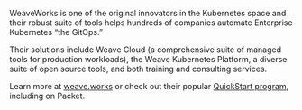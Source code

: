 <!-- <meta>
{
    "title":"Weave",
    "slug":"weave",
    "description":"Using Weave on Packet",
    "author":"Mo Lawler",
    "github":"usrdev",
    "date": "2019/12/18",
    "tag":["Devops", "Integrations"]
}
</meta> -->

WeaveWorks is one of the original innovators in the Kubernetes space and their robust suite of tools helps hundreds of companies automate Enterprise Kubernetes “the GitOps.”

Their solutions include Weave Cloud (a comprehensive suite of managed tools for production workloads), the Weave Kubernetes Platform, a diverse suite of open source tools, and both training and consulting services.

Learn more at [weave.works](https://www.weave.works/) or check out their popular [QuickStart program](https://www.weave.works/assets/images/bltc5eb7aea1a25130d/Weaveworks_Quick_Start_05312019.pdf), including on Packet.

